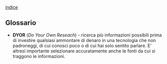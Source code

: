 [indice](README.md)
## Glossario
* <a name="dyor"></a>__DYOR__ (_Do Your Own Reseach_) - ricerca più informazioni possibili prima di investire qualsiasi ammontare di denaro in una tecnologia che non padroneggi, di cui conosci poco o di cui hai solo sentito parlare. E' altresì importante selezionare accuratamente anche le fonti da cui si traggono le informazioni.
